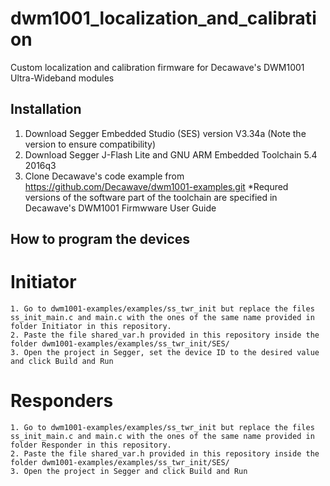 # dwm1001_localization_and_calibration
Custom localization and calibration firmware for Decawave's DWM1001 Ultra-Wideband modules
## Installation
  1. Download Segger Embedded Studio (SES) version V3.34a (Note the version to ensure compatibility)
  2. Download Segger J-Flash Lite and GNU ARM Embedded Toolchain 5.4 2016q3
  3. Clone Decawave's code example from https://github.com/Decawave/dwm1001-examples.git
*Requred versions of the software part of the toolchain are specified in Decawave's DWM1001 Firmwware User Guide

## How to program the devices
# Initiator
	1. Go to dwm1001-examples/examples/ss_twr_init but replace the files ss_init_main.c and main.c with the ones of the same name provided in folder Initiator in this repository.
	2. Paste the file shared_var.h provided in this repository inside the folder dwm1001-examples/examples/ss_twr_init/SES/
	3. Open the project in Segger, set the device ID to the desired value and click Build and Run

# Responders
	1. Go to dwm1001-examples/examples/ss_twr_init but replace the files ss_init_main.c and main.c with the ones of the same name provided in folder Responder in this repository.
	2. Paste the file shared_var.h provided in this repository inside the folder dwm1001-examples/examples/ss_twr_init/SES/
	3. Open the project in Segger and click Build and Run
